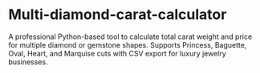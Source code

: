 # Multi-diamond-carat-calculator
A professional Python-based tool to calculate total carat weight and price for multiple diamond or gemstone shapes. Supports Princess, Baguette, Oval, Heart, and Marquise cuts with CSV export for luxury jewelry businesses.
